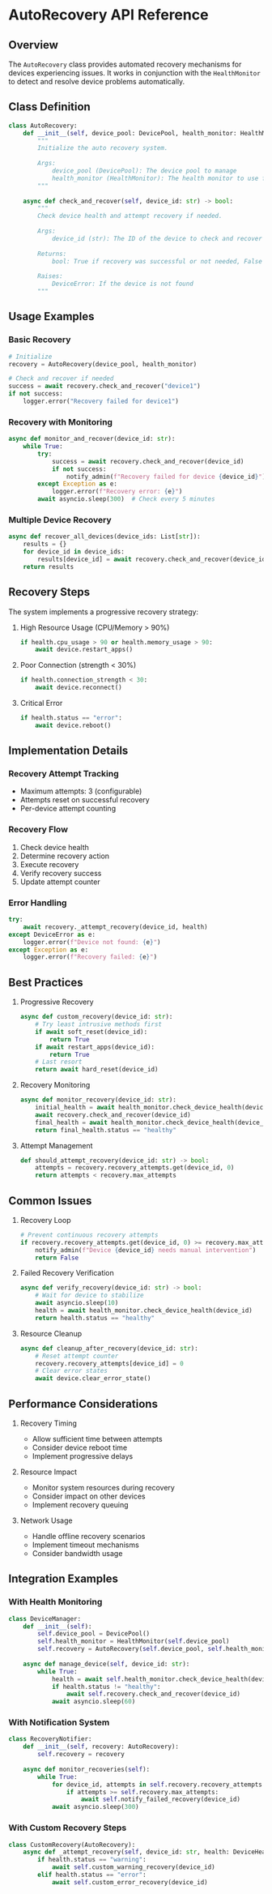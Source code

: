 # AutoRecovery API Reference

## Overview

The `AutoRecovery` class provides automated recovery mechanisms for devices experiencing issues. It works in conjunction with the `HealthMonitor` to detect and resolve device problems automatically.

## Class Definition

```python
class AutoRecovery:
    def __init__(self, device_pool: DevicePool, health_monitor: HealthMonitor):
        """
        Initialize the auto recovery system.
        
        Args:
            device_pool (DevicePool): The device pool to manage
            health_monitor (HealthMonitor): The health monitor to use for detection
        """
        
    async def check_and_recover(self, device_id: str) -> bool:
        """
        Check device health and attempt recovery if needed.
        
        Args:
            device_id (str): The ID of the device to check and recover
            
        Returns:
            bool: True if recovery was successful or not needed, False if recovery failed
            
        Raises:
            DeviceError: If the device is not found
        """
```

## Usage Examples

### Basic Recovery

```python
# Initialize
recovery = AutoRecovery(device_pool, health_monitor)

# Check and recover if needed
success = await recovery.check_and_recover("device1")
if not success:
    logger.error("Recovery failed for device1")
```

### Recovery with Monitoring

```python
async def monitor_and_recover(device_id: str):
    while True:
        try:
            success = await recovery.check_and_recover(device_id)
            if not success:
                notify_admin(f"Recovery failed for device {device_id}")
        except Exception as e:
            logger.error(f"Recovery error: {e}")
        await asyncio.sleep(300)  # Check every 5 minutes
```

### Multiple Device Recovery

```python
async def recover_all_devices(device_ids: List[str]):
    results = {}
    for device_id in device_ids:
        results[device_id] = await recovery.check_and_recover(device_id)
    return results
```

## Recovery Steps

The system implements a progressive recovery strategy:

1. High Resource Usage (CPU/Memory > 90%)
   ```python
   if health.cpu_usage > 90 or health.memory_usage > 90:
       await device.restart_apps()
   ```

2. Poor Connection (strength < 30%)
   ```python
   if health.connection_strength < 30:
       await device.reconnect()
   ```

3. Critical Error
   ```python
   if health.status == "error":
       await device.reboot()
   ```

## Implementation Details

### Recovery Attempt Tracking

- Maximum attempts: 3 (configurable)
- Attempts reset on successful recovery
- Per-device attempt counting

### Recovery Flow

1. Check device health
2. Determine recovery action
3. Execute recovery
4. Verify recovery success
5. Update attempt counter

### Error Handling

```python
try:
    await recovery._attempt_recovery(device_id, health)
except DeviceError as e:
    logger.error(f"Device not found: {e}")
except Exception as e:
    logger.error(f"Recovery failed: {e}")
```

## Best Practices

1. Progressive Recovery
   ```python
   async def custom_recovery(device_id: str):
       # Try least intrusive methods first
       if await soft_reset(device_id):
           return True
       if await restart_apps(device_id):
           return True
       # Last resort
       return await hard_reset(device_id)
   ```

2. Recovery Monitoring
   ```python
   async def monitor_recovery(device_id: str):
       initial_health = await health_monitor.check_device_health(device_id)
       await recovery.check_and_recover(device_id)
       final_health = await health_monitor.check_device_health(device_id)
       return final_health.status == "healthy"
   ```

3. Attempt Management
   ```python
   def should_attempt_recovery(device_id: str) -> bool:
       attempts = recovery.recovery_attempts.get(device_id, 0)
       return attempts < recovery.max_attempts
   ```

## Common Issues

1. Recovery Loop
   ```python
   # Prevent continuous recovery attempts
   if recovery.recovery_attempts.get(device_id, 0) >= recovery.max_attempts:
       notify_admin(f"Device {device_id} needs manual intervention")
       return False
   ```

2. Failed Recovery Verification
   ```python
   async def verify_recovery(device_id: str) -> bool:
       # Wait for device to stabilize
       await asyncio.sleep(10)
       health = await health_monitor.check_device_health(device_id)
       return health.status == "healthy"
   ```

3. Resource Cleanup
   ```python
   async def cleanup_after_recovery(device_id: str):
       # Reset attempt counter
       recovery.recovery_attempts[device_id] = 0
       # Clear error states
       await device.clear_error_state()
   ```

## Performance Considerations

1. Recovery Timing
   - Allow sufficient time between attempts
   - Consider device reboot time
   - Implement progressive delays

2. Resource Impact
   - Monitor system resources during recovery
   - Consider impact on other devices
   - Implement recovery queuing

3. Network Usage
   - Handle offline recovery scenarios
   - Implement timeout mechanisms
   - Consider bandwidth usage

## Integration Examples

### With Health Monitoring

```python
class DeviceManager:
    def __init__(self):
        self.device_pool = DevicePool()
        self.health_monitor = HealthMonitor(self.device_pool)
        self.recovery = AutoRecovery(self.device_pool, self.health_monitor)
        
    async def manage_device(self, device_id: str):
        while True:
            health = await self.health_monitor.check_device_health(device_id)
            if health.status != "healthy":
                await self.recovery.check_and_recover(device_id)
            await asyncio.sleep(60)
```

### With Notification System

```python
class RecoveryNotifier:
    def __init__(self, recovery: AutoRecovery):
        self.recovery = recovery
        
    async def monitor_recoveries(self):
        while True:
            for device_id, attempts in self.recovery.recovery_attempts.items():
                if attempts >= self.recovery.max_attempts:
                    await self.notify_failed_recovery(device_id)
            await asyncio.sleep(300)
```

### With Custom Recovery Steps

```python
class CustomRecovery(AutoRecovery):
    async def _attempt_recovery(self, device_id: str, health: DeviceHealth):
        if health.status == "warning":
            await self.custom_warning_recovery(device_id)
        elif health.status == "error":
            await self.custom_error_recovery(device_id)
``` 